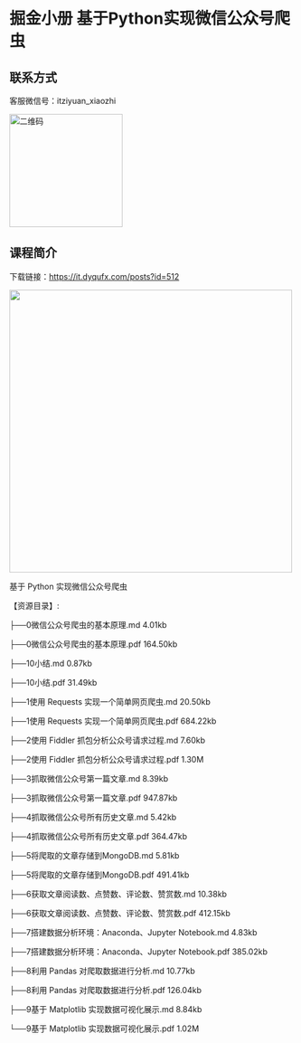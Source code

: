# 掘金小册 基于Python实现微信公众号爬虫

## 联系方式

客服微信号：itziyuan_xiaozhi

<img src="https://ziyuanyun.oss-cn-guangzhou.aliyuncs.com/common/20240614073449/666b82192834a.jpg" width="200" height="200" alt="二维码">

## 课程简介

下载链接：https://it.dyqufx.com/posts?id=512

<img src="https://ziyuanyun.oss-cn-guangzhou.aliyuncs.com/yun/20240515152026/6644623a18fc6.jpg" width="500" alt="">

  基于 Python 实现微信公众号爬虫



 【资源目录】:

 ├──0微信公众号爬虫的基本原理.md 4.01kb

 ├──0微信公众号爬虫的基本原理.pdf 164.50kb

 ├──10小结.md 0.87kb

 ├──10小结.pdf 31.49kb

 ├──1使用 Requests 实现一个简单网页爬虫.md 20.50kb

 ├──1使用 Requests 实现一个简单网页爬虫.pdf 684.22kb

 ├──2使用 Fiddler 抓包分析公众号请求过程.md 7.60kb

 ├──2使用 Fiddler 抓包分析公众号请求过程.pdf 1.30M

 ├──3抓取微信公众号第一篇文章.md 8.39kb

 ├──3抓取微信公众号第一篇文章.pdf 947.87kb

 ├──4抓取微信公众号所有历史文章.md 5.42kb

 ├──4抓取微信公众号所有历史文章.pdf 364.47kb

 ├──5将爬取的文章存储到MongoDB.md 5.81kb

 ├──5将爬取的文章存储到MongoDB.pdf 491.41kb

 ├──6获取文章阅读数、点赞数、评论数、赞赏数.md 10.38kb

 ├──6获取文章阅读数、点赞数、评论数、赞赏数.pdf 412.15kb

 ├──7搭建数据分析环境：Anaconda、Jupyter Notebook.md 4.83kb

 ├──7搭建数据分析环境：Anaconda、Jupyter Notebook.pdf 385.02kb

 ├──8利用 Pandas 对爬取数据进行分析.md 10.77kb

 ├──8利用 Pandas 对爬取数据进行分析.pdf 126.04kb

 ├──9基于 Matplotlib 实现数据可视化展示.md 8.84kb

 └──9基于 Matplotlib 实现数据可视化展示.pdf 1.02M

  